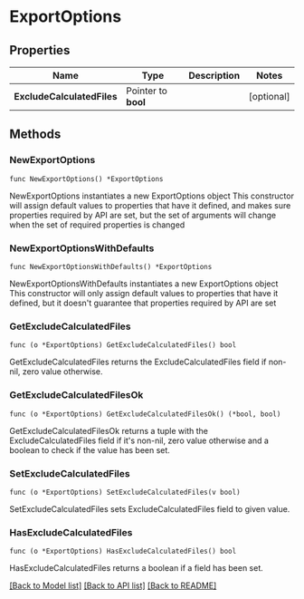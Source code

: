# ExportOptions

## Properties

Name | Type | Description | Notes
------------ | ------------- | ------------- | -------------
**ExcludeCalculatedFiles** | Pointer to **bool** |  | [optional] 

## Methods

### NewExportOptions

`func NewExportOptions() *ExportOptions`

NewExportOptions instantiates a new ExportOptions object
This constructor will assign default values to properties that have it defined,
and makes sure properties required by API are set, but the set of arguments
will change when the set of required properties is changed

### NewExportOptionsWithDefaults

`func NewExportOptionsWithDefaults() *ExportOptions`

NewExportOptionsWithDefaults instantiates a new ExportOptions object
This constructor will only assign default values to properties that have it defined,
but it doesn't guarantee that properties required by API are set

### GetExcludeCalculatedFiles

`func (o *ExportOptions) GetExcludeCalculatedFiles() bool`

GetExcludeCalculatedFiles returns the ExcludeCalculatedFiles field if non-nil, zero value otherwise.

### GetExcludeCalculatedFilesOk

`func (o *ExportOptions) GetExcludeCalculatedFilesOk() (*bool, bool)`

GetExcludeCalculatedFilesOk returns a tuple with the ExcludeCalculatedFiles field if it's non-nil, zero value otherwise
and a boolean to check if the value has been set.

### SetExcludeCalculatedFiles

`func (o *ExportOptions) SetExcludeCalculatedFiles(v bool)`

SetExcludeCalculatedFiles sets ExcludeCalculatedFiles field to given value.

### HasExcludeCalculatedFiles

`func (o *ExportOptions) HasExcludeCalculatedFiles() bool`

HasExcludeCalculatedFiles returns a boolean if a field has been set.


[[Back to Model list]](../README.md#documentation-for-models) [[Back to API list]](../README.md#documentation-for-api-endpoints) [[Back to README]](../README.md)


